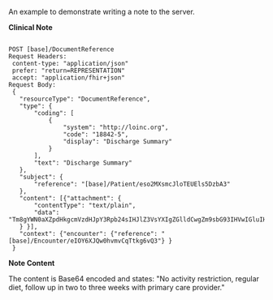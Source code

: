 <!-- documentreference-clinical-note-post.md {% comment %}
*****************************************************************************************
*                            WARNING: DO NOT EDIT THIS FILE                             *
*                                                                                       *
* This file is generated by SUSHI. Any edits you make to this file will be overwritten. *
*                                                                                       *
* To change the contents of this file, edit the original source file at:                *
* US-Core-R4/input/includes/documentreference-clinical-note-post.md                     *
*****************************************************************************************
{% endcomment %} -->
An example to demonstrate writing a note to the server.

**Clinical Note**

~~~

POST [base]/DocumentReference
Request Headers:
 content-type: "application/json"
 prefer: "return=REPRESENTATION"
 accept: "application/fhir+json"
Request Body:
 {
   "resourceType": "DocumentReference",
   "type": {
       "coding": [
           {
               "system": "http://loinc.org",
               "code": "18842-5",
               "display": "Discharge Summary"
           }
       ],
       "text": "Discharge Summary"
   },
   "subject": {
       "reference": "[base]/Patient/eso2MXsmcJloTEUEls5DzbA3"
   },
   "content": [{"attachment": {
       "contentType": "text/plain",
       "data": "Tm8gYWN0aXZpdHkgcmVzdHJpY3Rpb24sIHJlZ3VsYXIgZGlldCwgZm9sbG93IHVwIGluIHR3byB0byB0aHJlZSB3ZWVrcyB3aXRoIHByaW1hcnkgY2FyZSBwcm92aWRlci4="
   } }],
   "context": {"encounter": {"reference": "[base]/Encounter/eIOY6XJQw0hvmvCqTtkg6vQ3"} }
 }

~~~~

**Note Content**

The content is Base64 encoded and states:
 "No activity restriction, regular diet, follow up in two to three weeks with primary care provider."
